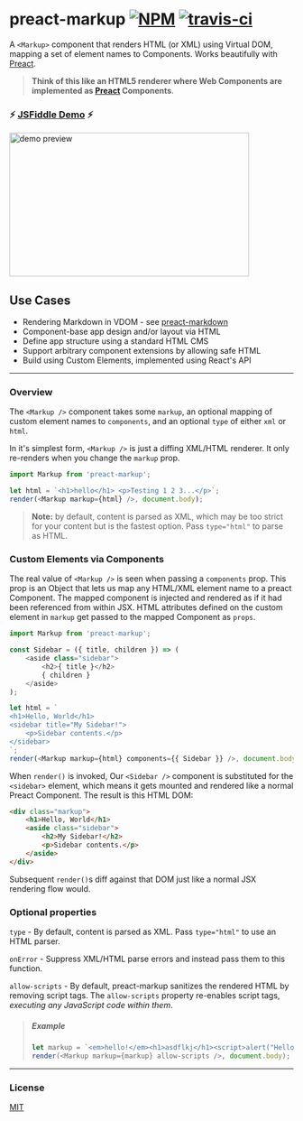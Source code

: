 # preact-markup [![NPM](http://img.shields.io/npm/v/preact-markup.svg)](https://www.npmjs.com/package/preact-markup) [![travis-ci](https://travis-ci.org/developit/preact-markup.svg)](https://travis-ci.org/developit/preact-markup)

A `<Markup>` component that renders HTML (or XML) using Virtual DOM, mapping a set of element names to Components. Works beautifully with [Preact].

> **Think of this like an HTML5 renderer where Web Components are implemented as [Preact] Components**.

### :zap: **[JSFiddle Demo](https://jsfiddle.net/developit/narb8qmo/)** :zap:

<img src="https://i.gyazo.com/f98be3c0d3a40c50d151dbc72f317f2f.gif" alt="demo preview" width="425" height="255" />



## Use Cases

- Rendering Markdown in VDOM - see [preact-markdown](https://github.com/laggingreflex/preact-markdown)
- Component-base app design and/or layout via HTML
- Define app structure using a standard HTML CMS
- Support arbitrary component extensions by allowing safe HTML
- Build using Custom Elements, implemented using React's API


---


### Overview

The `<Markup />` component takes some `markup`, an optional mapping of custom element names to `components`, and an optional `type` of either `xml` or `html`.

In it's simplest form, `<Markup />` is just a diffing XML/HTML renderer. It only re-renders when you change the `markup` prop.

```js
import Markup from 'preact-markup';

let html = `<h1>hello</h1> <p>Testing 1 2 3...</p>`;
render(<Markup markup={html} />, document.body);
```

> **Note:** by default, content is parsed as XML, which may be too strict for your content but is the fastest option. Pass `type="html"` to parse as HTML.


### Custom Elements via Components

The real value of `<Markup />` is seen when passing a `components` prop. This prop is an Object that lets us map any HTML/XML element name to a preact Component. The mapped component is injected and rendered as if it had been referenced from within JSX. HTML attributes defined on the custom element in `markup` get passed to the mapped Component as `props`.

```js
import Markup from 'preact-markup';

const Sidebar = ({ title, children }) => (
	<aside class="sidebar">
		<h2>{ title }</h2>
		{ children }
	</aside>
);

let html = `
<h1>Hello, World</h1>
<sidebar title="My Sidebar!">
	<p>Sidebar contents.</p>
</sidebar>
`;
render(<Markup markup={html} components={{ Sidebar }} />, document.body);
```

When `render()` is invoked, Our `<Sidebar />` component is substituted for the `<sidebar>` element, which means it gets mounted and rendered like a normal Preact Component.  The result is this HTML DOM:

```html
<div class="markup">
	<h1>Hello, World</h1>
	<aside class="sidebar">
		<h2>My Sidebar!</h2>
		<p>Sidebar contents.</p>
	</aside>
</div>
```

Subsequent `render()`s diff against that DOM just like a normal JSX rendering flow would.

### Optional properties

`type` - By default, content is parsed as XML. Pass `type="html"` to use an HTML parser.

`onError` - Suppress XML/HTML parse errors and instead pass them to this function.

`allow-scripts` - By default, preact-markup sanitizes the rendered HTML by removing script tags. The `allow-scripts` property re-enables script tags, _executing any JavaScript code within them_.

> ##### Example
>
> ```js
> let markup = `<em>hello!</em><h1>asdflkj</h1><script>alert("Hello world");</script>`;
> render(<Markup markup={markup} allow-scripts />, document.body);
> ```

---


### License

[MIT]


[Preact]: https://github.com/developit/preact
[MIT]: http://choosealicense.com/licenses/mit/
